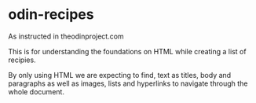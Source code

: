 # odin-recipes
As instructed in theodinproject.com


This is for understanding the foundations on HTML while creating a list of recipies.

By only using HTML we are expecting to find, text as titles, body and paragraphs 
as well as images, lists and hyperlinks to navigate through the whole document.